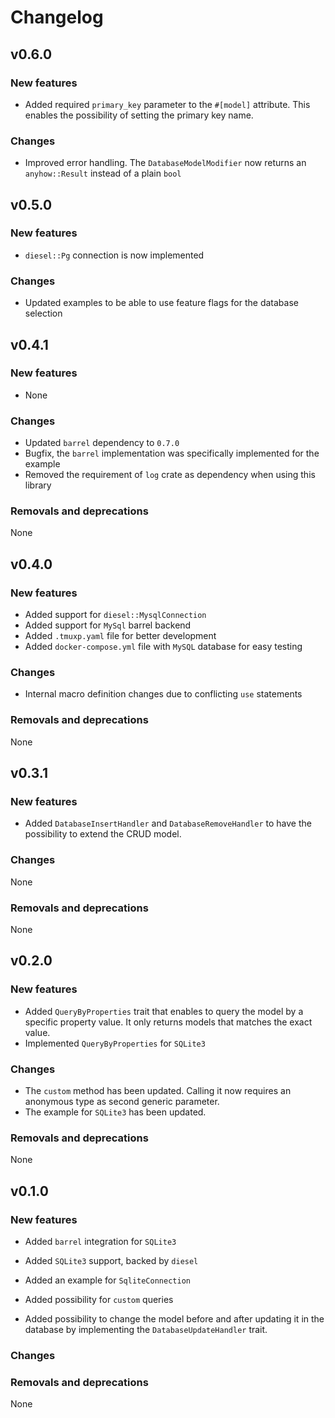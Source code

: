 # Changelog

## v0.6.0

### New features

* Added required `primary_key` parameter to the `#[model]` attribute. This enables the possibility of setting the primary key name.

### Changes

* Improved error handling. The `DatabaseModelModifier` now returns an `anyhow::Result` instead of a plain `bool`

## v0.5.0

### New features

* `diesel::Pg` connection is now implemented

### Changes

* Updated examples to be able to use feature flags for the database selection

## v0.4.1

### New features

* None

### Changes

* Updated `barrel` dependency to `0.7.0`
* Bugfix, the `barrel` implementation was specifically implemented for the example
* Removed the requirement of `log` crate as dependency when using this library

### Removals and deprecations

None

## v0.4.0

### New features

* Added support for `diesel::MysqlConnection` 
* Added support for `MySql` barrel backend
* Added `.tmuxp.yaml` file for better development
* Added `docker-compose.yml` file with `MySQL` database for easy testing

### Changes

* Internal macro definition changes due to conflicting `use` statements

### Removals and deprecations

None

## v0.3.1

### New features

* Added `DatabaseInsertHandler` and `DatabaseRemoveHandler` to have the possibility to extend the CRUD model.

### Changes

None

### Removals and deprecations

None

## v0.2.0

### New features

* Added `QueryByProperties` trait that enables to query the model by a specific property value. It only returns models that matches the exact value.
* Implemented `QueryByProperties` for `SQLite3`

### Changes

* The `custom` method has been updated. Calling it now requires an anonymous type as second generic parameter.
* The example for `SQLite3` has been updated.

### Removals and deprecations

None

## v0.1.0

### New features

* Added `barrel` integration for `SQLite3`

* Added `SQLite3` support, backed by `diesel`

* Added an example for `SqliteConnection`

* Added possibility for `custom` queries

* Added possibility to change the model before and after updating it in the database by implementing the `DatabaseUpdateHandler` trait.

### Changes

### Removals and deprecations

None
